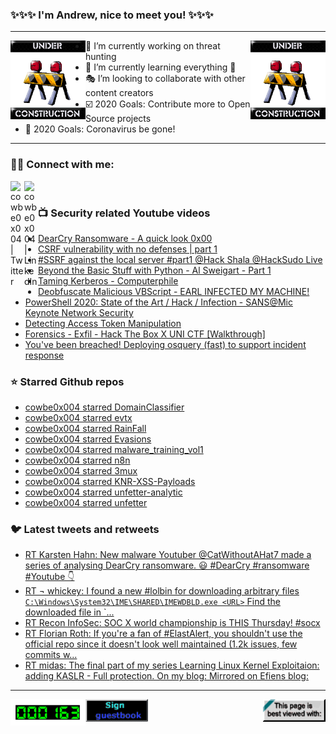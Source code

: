 ### ✨✨✨ I'm Andrew, nice to meet you! ✨✨✨

---
<img align="left" width="120px" src="https://raw.githubusercontent.com/cowbe0x004/cowbe0x004/master/images/image004.gif" />
<img align="right" width="120px" src="https://raw.githubusercontent.com/cowbe0x004/cowbe0x004/master/images/image004.gif" />

- 📖 I’m currently working on threat hunting
- 📘 I’m currently learning everything 🤣
- 🎭 I’m looking to collaborate with other content creators
- ☑️ 2020 Goals: Contribute more to Open Source projects
- 🦠 2020 Goals: Coronavirus be gone!

---

### 🤝🏽 Connect with me:
[<img align="left" alt="cowbe0x004 | Twitter" width="22px" src="https://cdn.jsdelivr.net/npm/simple-icons@v3/icons/twitter.svg" />][twitter]
[<img align="left" alt="cowbe0x004 | LinkedIn" width="22px" src="https://cdn.jsdelivr.net/npm/simple-icons@v3/icons/linkedin.svg" />][linkedin]

<!--
[<img align="left" alt="cowbe0x004.com" width="22px" src="https://raw.githubusercontent.com/iconic/open-iconic/master/svg/globe.svg" />][website]
[<img align="left" alt="cowbe0x004 | YouTube" width="22px" src="https://cdn.jsdelivr.net/npm/simple-icons@v3/icons/youtube.svg" />][youtube]
[<img align="left" alt="cowbe0x004 | Instagram" width="22px" src="https://cdn.jsdelivr.net/npm/simple-icons@v3/icons/instagram.svg" />][instagram]
-->

<br />

### 📺 Security related Youtube videos
<!-- YOUTUBE:START -->
- [DearCry Ransomware - A quick look 0x00](https://www.youtube.com/watch?v=qmCjtigVVR0)
- [CSRF vulnerability with no defenses | part 1](https://www.youtube.com/watch?v=V6xQX30QtPM)
- [#SSRF against the local server #part1 @Hack Shala @HackSudo Live](https://www.youtube.com/watch?v=H147CHNagoA)
- [Beyond the Basic Stuff with Python - Al Sweigart - Part 1](https://www.youtube.com/watch?v=kSrnLbioN6w)
- [Taming Kerberos - Computerphile](https://www.youtube.com/watch?v=qW361k3-BtU)
- [Deobfuscate Malicious VBScript - EARL INFECTED MY MACHINE!](https://www.youtube.com/watch?v=jFWQX-aELLI)
- [PowerShell 2020: State of the Art / Hack / Infection - SANS@Mic Keynote Network Security](https://www.youtube.com/watch?v=ZIQ62IZO58s)
- [Detecting Access Token Manipulation](https://www.youtube.com/watch?v=RMVyYvt0bLY)
- [Forensics - Exfil - Hack The Box X UNI CTF [Walkthrough]](https://www.youtube.com/watch?v=GghxAJeuhxE)
- [You've been breached! Deploying osquery (fast) to support incident response](https://www.youtube.com/watch?v=vLC2vVVwR3c)
<!-- YOUTUBE:END -->

### ⭐ Starred Github repos
<!-- GITHUB_STAR:START -->
- [cowbe0x004 starred DomainClassifier](https://github.com/adulau/DomainClassifier)
- [cowbe0x004 starred evtx](https://github.com/omerbenamram/evtx)
- [cowbe0x004 starred RainFall](https://github.com/anyashuka/RainFall)
- [cowbe0x004 starred Evasions](https://github.com/CheckPointSW/Evasions)
- [cowbe0x004 starred malware_training_vol1](https://github.com/hasherezade/malware_training_vol1)
- [cowbe0x004 starred n8n](https://github.com/n8n-io/n8n)
- [cowbe0x004 starred 3mux](https://github.com/aaronjanse/3mux)
- [cowbe0x004 starred KNR-XSS-Payloads](https://github.com/irfan-knr/KNR-XSS-Payloads)
- [cowbe0x004 starred unfetter-analytic](https://github.com/unfetter-discover/unfetter-analytic)
- [cowbe0x004 starred unfetter](https://github.com/unfetter-discover/unfetter)
<!-- GITHUB_STAR:END -->

### 🐦 Latest tweets and retweets
<!-- TWEETS:START -->
- [RT Karsten Hahn: New malware Youtuber @CatWithoutAHat7 made a series of analysing DearCry ransomware. 😃 #DearCry #ransomware #Youtube 👇](https://twitter.com/struppigel/status/1371515185609969667)
- [RT ¬ whickey: I found a new #lolbin for downloading arbitrary files `C:\Windows\System32\IME\SHARED\IMEWDBLD.exe <URL>` Find the downloaded file in `...](https://twitter.com/notwhickey/status/1367493406835040265)
- [RT Recon InfoSec: SOC X world championship is THIS Thursday! #socx](https://twitter.com/Recon_InfoSec/status/1366419712884809734)
- [RT Florian Roth: If you're a fan of #ElastAlert, you shouldn't use the official repo since it doesn't look well maintained (1.2k issues, few commits w...](https://twitter.com/cyb3rops/status/1363797740950614017)
- [RT midas: The final part of my series Learning Linux Kernel Exploitaion: adding KASLR - Full protection. On my blog:  Mirrored on Efiens blog:](https://twitter.com/_lkmidas/status/1357656147138801665)
<!-- TWEETS:END -->

---

[<img align="left" width="120px" src="https://raw.githubusercontent.com/cowbe0x004/cowbe0x004/master/images/visitors.gif" />][visitor]
[<img align="left" alt="Sign My Guestbook" width="100px" src="https://raw.githubusercontent.com/cowbe0x004/cowbe0x004/master/images/sign_guest_book.gif" />][guestbook]
[<img align="right" width="100px" src="https://raw.githubusercontent.com/cowbe0x004/cowbe0x004/master/images/netscape.gif" />][netscape]


[website]: https://cowbe0x004.com
[twitter]: https://twitter.com/cowbe0x004
[youtube]: https://youtube.com/
[instagram]: https://instagram.com/
[linkedin]: https://www.linkedin.com/in/anhuang/
[guestbook]: https://github.com/cowbe0x004/cowbe0x004/issues
[netscape]: https://github.com/cowbe0x004/cowbe0x004
[visitor]: https://github.com/cowbe0x004/cowbe0x004
